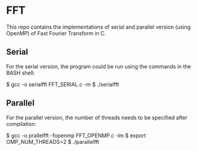 # FFT
This repo contains the implementations of serial and parallel version (using OpenMP) of Fast Fourier Transform in C.

## Serial
For the serial version, the program could be run using the commands in the BASH shell:

$ gcc -o serialfft FFT_SERIAL.c -m
$ ./serialfft

## Parallel
For the parallel version, the number of threads needs to be specified after compilation:

$ gcc -o prallelfft -fopenmp FFT_OPENMP.c -lm
$ export OMP_NUM_THREADS=2
$ ./parallelfft

